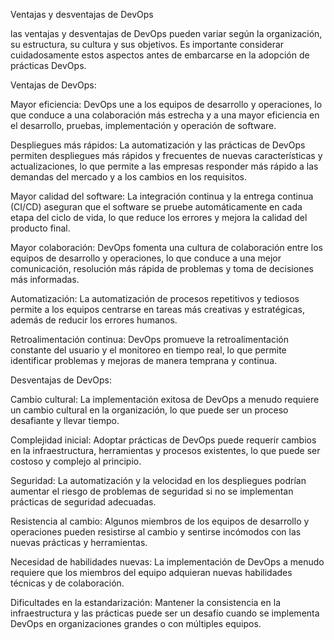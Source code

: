 
Ventajas y desventajas de DevOps





las ventajas y desventajas de DevOps pueden variar según la organización, su estructura, su cultura y sus objetivos. Es importante considerar cuidadosamente estos aspectos antes de embarcarse en la adopción de prácticas DevOps.


Ventajas de DevOps:

Mayor eficiencia: DevOps une a los equipos de desarrollo y operaciones, lo que conduce a una colaboración más estrecha y a una mayor eficiencia en el desarrollo, pruebas, implementación y operación de software.

Despliegues más rápidos: La automatización y las prácticas de DevOps permiten despliegues más rápidos y frecuentes de nuevas características y actualizaciones, lo que permite a las empresas responder más rápido a las demandas del mercado y a los cambios en los requisitos.

Mayor calidad del software: La integración continua y la entrega continua (CI/CD) aseguran que el software se pruebe automáticamente en cada etapa del ciclo de vida, lo que reduce los errores y mejora la calidad del producto final.

Mayor colaboración: DevOps fomenta una cultura de colaboración entre los equipos de desarrollo y operaciones, lo que conduce a una mejor comunicación, resolución más rápida de problemas y toma de decisiones más informadas.

Automatización: La automatización de procesos repetitivos y tediosos permite a los equipos centrarse en tareas más creativas y estratégicas, además de reducir los errores humanos.

Retroalimentación continua: DevOps promueve la retroalimentación constante del usuario y el monitoreo en tiempo real, lo que permite identificar problemas y mejoras de manera temprana y continua.


Desventajas de DevOps:

Cambio cultural: La implementación exitosa de DevOps a menudo requiere un cambio cultural en la organización, lo que puede ser un proceso desafiante y llevar tiempo.

Complejidad inicial: Adoptar prácticas de DevOps puede requerir cambios en la infraestructura, herramientas y procesos existentes, lo que puede ser costoso y complejo al principio.

Seguridad: La automatización y la velocidad en los despliegues podrían aumentar el riesgo de problemas de seguridad si no se implementan prácticas de seguridad adecuadas.

Resistencia al cambio: Algunos miembros de los equipos de desarrollo y operaciones pueden resistirse al cambio y sentirse incómodos con las nuevas prácticas y herramientas.

Necesidad de habilidades nuevas: La implementación de DevOps a menudo requiere que los miembros del equipo adquieran nuevas habilidades técnicas y de colaboración.

Dificultades en la estandarización: Mantener la consistencia en la infraestructura y las prácticas puede ser un desafío cuando se implementa DevOps en organizaciones grandes o con múltiples equipos.